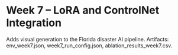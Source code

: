 # Week 7 – LoRA and ControlNet Integration
Adds visual generation to the Florida disaster AI pipeline.
Artifacts: env_week7.json, week7_run_config.json, ablation_results_week7.csv.
